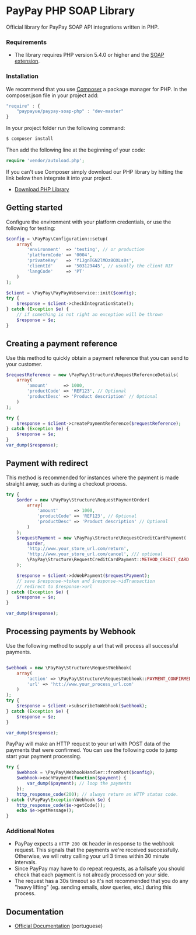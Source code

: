 # PayPay PHP SOAP Library 

Official library for PayPay SOAP API integrations written in PHP.

### Requirements
* The library requires PHP version 5.4.0 or higher and the [SOAP extension](http://php.net/manual/en/book.soap.php).

### Installation
We recommend that you use [Composer](https://getcomposer.org/) a package manager for PHP. 
In the composer.json file in your project add:

```javascript
"require" : {
    "paypayue/paypay-soap-php" : "dev-master"
}
```
In your project folder run the following command:
```sh
$ composer install
```

Then add the following line at the beginning of your code:
```php
require 'vendor/autoload.php';
```

If you can't use Composer simply download our PHP library by hitting the link below then integrate it into your project.
* [Download PHP Library](https://github.com/paypayue/paypay-soap-php/archive/master.zip)


## Getting started

Configure the environment with your platform credentials, or use the following for testing:

```php
$config = \PayPay\Configuration::setup(
    array(
        'environment'  => 'testing', // or production
        'platformCode' => '0004',
        'privateKey'   => 'Y1JgnTGN2lMOz8OXLs0s',
        'clientId'     => '503129445', // usually the client NIF
        'langCode'     => 'PT'
    )
);

$client = \PayPay\PayPayWebservice::init($config);
try {
    $response = $client->checkIntegrationState();
} catch (Exception $e) {
    // if something is not right an exception will be thrown
    $response = $e;
}

```

## Creating a payment reference
Use this method to quickly obtain a payment reference that you can send to your customer. 
```php
$requestReference = new \PayPay\Structure\RequestReferenceDetails(
    array(
        'amount'      => 1000,
        'productCode' => 'REF123', // Optional
        'productDesc' => 'Product description' // Optional
    )
);

try {
    $response = $client->createPaymentReference($requestReference);
} catch (Exception $e) {
    $response = $e;
}
var_dump($response);
```


## Payment with redirect
This method is recommended for instances where the payment is made straight away, such as during a checkout process.  

```php
try {
    $order = new \PayPay\Structure\RequestPaymentOrder(
        array(
            'amount'      => 1000,
            'productCode' => 'REF123', // Optional 
            'productDesc' => 'Product description' // Optional
        )
    );
    $requestPayment = new \PayPay\Structure\RequestCreditCardPayment(
        $order,
        'http://www.your_store_url.com/return',
        'http://www.your_store_url.com/cancel', /// optional 
        \PayPay\Structure\RequestCreditCardPayment::METHOD_CREDIT_CARD // optional, default is credit card
    );

    $response = $client->doWebPayment($requestPayment);
    // save $response->token and $response->idTransaction
    // redirect to $response->url
} catch (Exception $e) {
    $response = $e;
}

var_dump($response);
```

## Processing payments by Webhook
Use the following method to supply a url that will process all successful payments.
```php

$webhook = new \PayPay\Structure\RequestWebhook(
    array(
        'action' => \PayPay\Structure\RequestWebhook::PAYMENT_CONFIRMED,
        'url' => 'htt://www.your_process_url.com'
    )
);
try {
    $response = $client->subscribeToWebhook($webhook);
} catch (Exception $e) {
    $response = $e;
}

var_dump($response);
```

PayPay will make an HTTP request to your url with POST data of the payments that were confirmed.
You can use the following code to jump start your payment processing.
```php
try {
    $webhook = \PayPay\WebhookHandler::fromPost($config);
    $webhook->eachPayment(function($payment) {
        var_dump($payment); // loop the payments
    });
    http_response_code(200); // always return an HTTP status code.
} catch (\PayPay\Exception\Webhook $e) {
    http_response_code($e->getCode());
    echo $e->getMessage();
}
```
### Additional Notes
* PayPay expects a ```HTTP 200 OK``` header in response to the webhook request. This signals that the payments we're received successfully. Otherwise, we will retry calling your url 3 times within 30 minute intervals. 
* Since PayPay may have to do repeat requests, as a failsafe you should check that each payment is not already processed on your side.
* The request has a 30s timeout so it's not recommended that you do any "heavy lifting" (eg. sending emails, slow queries, etc.) during this process. 

## Documentation
* [Official Documentation](https://paypay.pt/paypay/public/api/PAYPAY_guia_integracao.pdf) (portuguese)
